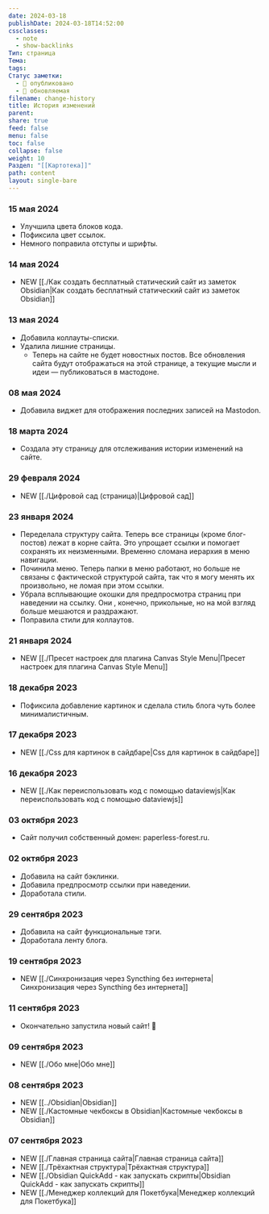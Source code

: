 ```yaml
---
date: 2024-03-18
publishDate: 2024-03-18T14:52:00
cssclasses:
  - note
  - show-backlinks
Тип: страница
Тема: 
tags: 
Статус заметки:
  - 📢 опубликовано
  - 🌱 обновляемая
filename: change-history
title: История изменений
parent: 
share: true
feed: false
menu: false
toc: false
collapse: false
weight: 10
Раздел: "[[Картотека]]"
path: content
layout: single-bare
---
```


### 15 мая 2024

- Улучшила цвета блоков кода.
- Пофиксила цвет ссылок.
- Немного поправила отступы и шрифты.

### 14 мая 2024

- NEW [[./Как создать бесплатный статический сайт из заметок Obsidian|Как создать бесплатный статический сайт из заметок Obsidian]]

### 13 мая 2024

- Добавила коллауты-списки.
- Удалила лишние страницы.
    - Теперь на сайте не будет новостных постов. Все обновления сайта будут отображаться на этой странице, а текущие мысли и идеи — публиковаться в мастодоне.

### 08 мая 2024

- Добавила виджет для отображения последних записей на Mastodon.

### 18 марта 2024

- Создала эту страницу для отслеживания истории изменений на сайте.

### 29 февраля 2024

- NEW [[./Цифровой сад (страница)|Цифровой сад]] 

### 23 января 2024

- Переделала структуру сайта. Теперь все страницы (кроме блог-постов) лежат в корне сайта. Это упрощает ссылки и помогает сохранять их неизменными. Временно сломана иерархия в меню навигации.
- Починила меню. Теперь папки в меню работают, но больше не связаны с фактической структурой сайта, так что я могу менять их произвольно, не ломая при этом ссылки.
- Убрала всплывающие окошки для предпросмотра страниц при наведении на ссылку. Они , конечно, прикольные, но на мой взгляд больше мешаются и раздражают.
- Поправила стили для коллаутов.

### 21 января 2024

- NEW [[./Пресет настроек для плагина Canvas Style Menu|Пресет настроек для плагина Canvas Style Menu]] 

### 18 декабря 2023

- Пофиксила добавление картинок и сделала стиль блога чуть более минималистичным.

### 17 декабря 2023

- NEW [[./Css для картинок в сайдбаре|Css для картинок в сайдбаре]] 

### 16 декабря 2023

- NEW [[./Как переиспользовать код с помощью dataviewjs|Как переиспользовать код с помощью dataviewjs]] 

### 03 октября 2023

- Сайт получил собственный домен: paperless-forest.ru.

### 02 октября 2023

- Добавила на сайт бэклинки.
- Добавила предпросмотр ссылки при наведении.
- Доработала стили.

### 29 сентября 2023

- Добавила на сайт функциональные тэги.
- Доработала ленту блога.
### 19 сентября 2023

- NEW [[./Синхронизация через Syncthing без интернета|Синхронизация через Syncthing без интернета]] 

### 11 сентября 2023

- Окончательно запустила новый сайт! 🎉

### 09 сентября 2023

- NEW [[./Обо мне|Обо мне]] 

### 08 сентября 2023

- NEW [[../Obsidian|Obsidian]] 
- NEW [[./Кастомные чекбоксы в Obsidian|Кастомные чекбоксы в Obsidian]] 

### 07 сентября 2023

- NEW [[./Главная страница сайта|Главная страница сайта]] 
- NEW [[./Трёхактная структура|Трёхактная структура]] 
- NEW [[./Obsidian QuickAdd - как запускать скрипты|Obsidian QuickAdd - как запускать скрипты]] 
- NEW [[./Менеджер коллекций для Покетбука|Менеджер коллекций для Покетбука]] 
